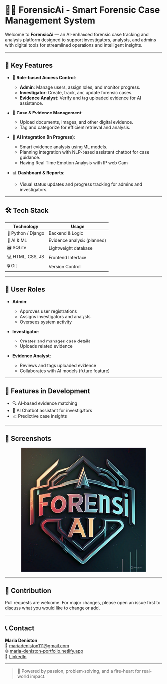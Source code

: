 # 🕵️‍♀️ ForensicAi - Smart Forensic Case Management System

Welcome to **ForensicAi** — an AI-enhanced forensic case tracking and analysis platform designed to support investigators, analysts, and admins with digital tools for streamlined operations and intelligent insights.

---

## 🌟 Key Features

- 🔐 **Role-based Access Control**:
  - **Admin**: Manage users, assign roles, and monitor progress.
  - **Investigator**: Create, track, and update forensic cases.
  - **Evidence Analyst**: Verify and tag uploaded evidence for AI assistance.

- 📁 **Case & Evidence Management**:
  - Upload documents, images, and other digital evidence.
  - Tag and categorize for efficient retrieval and analysis.

- 🤖 **AI Integration (In Progress)**:
  - Smart evidence analysis using ML models.
  - Planning integration with NLP-based assistant chatbot for case guidance.
  - Having Real Time Emotion Analysis with IP web Cam

- 📊 **Dashboard & Reports**:
  - Visual status updates and progress tracking for admins and investigators.

---

## 🛠 Tech Stack

| Technology | Usage |
|------------|-------|
| 🐍 Python / Django | Backend & Logic |
| 🧠 AI & ML | Evidence analysis (planned) |
| 🗃 SQLite | Lightweight database |
| 💻 HTML, CSS, JS | Frontend Interface |
| 🔒 Git | Version Control |

---

## 👥 User Roles

- **Admin**:
  - Approves user registrations
  - Assigns investigators and analysts
  - Oversees system activity

- **Investigator**:
  - Creates and manages case details
  - Uploads related evidence

- **Evidence Analyst**:
  - Reviews and tags uploaded evidence
  - Collaborates with AI models (future feature)

---

## 🚧 Features in Development

- 🔍 AI-based evidence matching
- 🤖 AI Chatbot assistant for investigators
- 📈 Predictive case insights

---

## 📸 Screenshots

<p align="center">
  <img src="https://github.com/denmarkdeni/ForensicAi/blob/main/Forensic_App/static/images/forensi_ai_logo.jpeg?raw=true" width="400" alt="Dashboard Screenshot" />
</p>

---

## 🤝 Contribution

Pull requests are welcome. For major changes, please open an issue first to discuss what you would like to change or add.

---

## 📞 Contact

**Maria Deniston**  
📧 mariadeniston111@gmail.com  
🌐 [maria-deniston-portfolio.netlify.app](https://maria-deniston-portfolio.netlify.app)  
🔗 [LinkedIn](https://www.linkedin.com/in/maria-deniston-a92789281)

---

> 🚀 Powered by passion, problem-solving, and a fire-heart for real-world impact.

